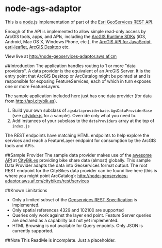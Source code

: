 node-ags-adaptor
================

This is a [node.js](http://nodejs.org) implementation of part of the [Esri GeoServices REST API](http://resources.arcgis.com/en/help/arcgis-rest-api/).

Enough of the API is implemented to allow simple read-only access by ArcGIS tools, apps, and APIs, including the [ArcGIS Runtime SDKs](https://developers.arcgis.com/en/documentation/) (iOS, Android, Mac OS X, Windows Phone, etc.), the [ArcGIS API for JavaScript](https://developers.arcgis.com/en/javascript/), [esri-leaflet](http://esri.github.io/esri-leaflet/), [ArcGIS Desktop](http://www.esri.com/software/arcgis/arcgis-for-desktop) etc.

View live at http://node-geoservices-adaptor.aws.af.cm

##Introduction
The application handles routing to 1 or more "data providers". A data provider is the equivalent of an ArcGIS Server.
It is the entry point that ArcGIS Desktop or ArcCatalog might be pointed at and is responsible for exposing 
FeatureServices, each of which in turn exposes one or more FeatureLayers.

The sample application included here just has one data provider (for data from http://api.citybik.es).

1. Build your own subclass of `agsdataproviderbase.AgsDataProviderBase` (see [citybike.js](https://github.com/ArcGIS/node-ags-adaptor/blob/master/agsdataproviders/citybikes.js) for a sample). Override only what you need to.
3. Add instances of your subclass to the `dataProviders` array at the top of `index.js`

The REST endpoints have matching HTML endpoints to help explore the services and reach a FeatureLayer endpoint for consumption by the ArcGIS tools and APIs.

##Sample Provider
The sample data provider makes use of the [awesome API](http://api.citybik.es) at [CityBik.es](http://citybik.es) providing bike share data (almost) globally. This sample Data Provider adapts the data into Geoservices format output. The root REST endpoint 
for the CityBikes data provider can be found live here (this is where you might point ArcCatalog): http://node-geoservices-adaptor.aws.af.cm/citybikes/rest/services

##Known Limitations
* Only a limited subset of the [Geoservices REST Specification](http://resources.arcgis.com/en/help/arcgis-rest-api/) is implemented.
* Only spatial references 4326 and 102100 are supported
* Queries only work against the layer end point. Feature Server queries are declared as a capability but not yet implemented.
* HTML Browsing is not available for Query enpoints. Only JSON is currently supported.

##Note
This ReadMe is incomplete. Just a placeholder.
